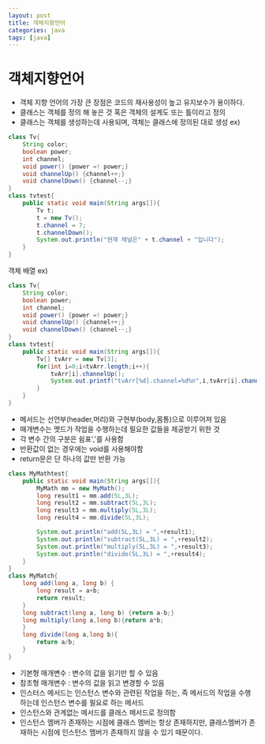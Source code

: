 ```yaml
---
layout: post
title: 객체지향언어
categories: java
tags: [java]
---
```

객체지향언어
==============
+ 객체 지향 언어의 가장 큰 장점은 코드의 재사용성이 높고 유지보수가 용이하다. 
+ 클래스는 객체를 정의 해 놓은 것 혹은 객체의 설계도 또는 틀이라고 정의
+ 클래스는 객체를 생성하는데 사용되며, 객체는 클래스에 정의된 대로 생성
ex) 
```java
class Tv{
    String color;
    boolean power;
    int channel;
    void power() {power =! power;}
    void channelUp() {channel++;}
    void channelDown() {channel--;}
}
class tvtest{
    public static void main(String args[]){
        Tv t;
        t = new Tv();
        t.channel = 7;
        t.channelDown();
        System.out.println("현재 채널은" + t.channel + "입니다");
    }
}
```
객체 배열 ex)
```java
class Tv{
    String color;
    boolean power;
    int channel;
    void power() {power =! power;}
    void channelUp() {channel++;}
    void channelDown() {channel--;}
}
class tvtest{
    public static void main(String args[]){
        Tv[] tvArr = new Tv[3];
        for(int i=0;i<tvArr.length;i++){
            tvArr[i].channelUp();
            System.out.printf("tvArr[%d].channel=%d%n",i,tvArr[i].channel)
        }
    }
}
```
+ 메서드는 선언부(header,머리)와 구현부(body,몸통)으로 이루어져 있음
+ 매개변수는 멧드가 작업을 수행하는데 필요한 값들을 제공받기 위한 것
+ 각 변수 간의 구분은 쉼표','를 사용함
+ 반환값이 없는 경우에는 void를 사용해야함
+ return문은 단 하나의 값만 반환 가능
```java
class MyMathtest{
    public static void main(String args[]){
        MyMath mm = new MyMath();
        long result1 = mm.add(5L,3L);
        long result2 = mm.subtract(5L,3L);
        long result3 = mm.multiply(5L,3L);
        long result4 = mm.divide(5L,3L);

        System.out.println("add(5L,3L) = ",+result1);
        System.out.println("subtract(5L,3L) = ",+result2);
        System.out.println("multiply(5L,3L) = ",+result3);
        System.out.println("divide(5L,3L) = ",+result4);
    }
}
class MyMatch{
    long add(long a, long b) {
        long result = a+b;
        return result;
    }
    long subtract(long a, long b) {return a-b;}
    long multiply(long a,long b){return a*b;
    }
    long divide(long a,long b){
        return a/b;
    }
}
```
+ 기본형 매개변수 : 변수의 값을 읽기만 할 수 있음
+ 참조형 매개변수 : 변수의 값을 읽고 변경할 수 있음
+ 인스터스 메서드는 인스턴스 변수와 관련된 작업을 하는, 즉 메서드의 작업을 수행하는데 인스턴스 변수를 필요로 하는 메서드
+ 인스턴스와 관계없는 메서드를 클래스 메서드로 정의함
+ 인스턴스 멤버가 존재하는 시점에 클래스 멤버는 항상 존재하지만, 클래스멤버가 존재하는 시점에 인스턴스 멤버가 존재하지 않을 수 있기 때문이다.
